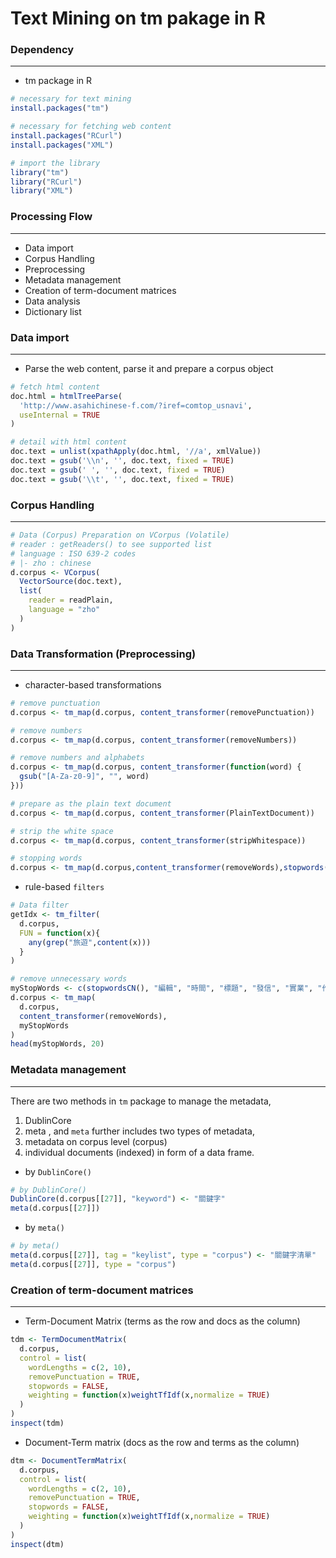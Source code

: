 # Text Mining on tm pakage in R

<script type="text/javascript" src="../js/general.js"></script>

### Dependency
---

* tm package in R

```r
# necessary for text mining
install.packages("tm")

# necessary for fetching web content
install.packages("RCurl")
install.packages("XML")

# import the library
library("tm")
library("RCurl")
library("XML")
```

### Processing Flow
---

* Data import
* Corpus Handling
* Preprocessing
* Metadata management
* Creation of term-document matrices
* Data analysis
* Dictionary list

### Data import
---

* Parse the web content, parse it and prepare a corpus object

```r
# fetch html content
doc.html = htmlTreeParse(
  'http://www.asahichinese-f.com/?iref=comtop_usnavi', 
  useInternal = TRUE
)

# detail with html content
doc.text = unlist(xpathApply(doc.html, '//a', xmlValue))
doc.text = gsub('\\n', '', doc.text, fixed = TRUE)
doc.text = gsub(' ', '', doc.text, fixed = TRUE)
doc.text = gsub('\\t', '', doc.text, fixed = TRUE)
```

### Corpus Handling
---

```R
# Data (Corpus) Preparation on VCorpus (Volatile)
# reader : getReaders() to see supported list
# language : ISO 639-2 codes
# |- zho : chinese
d.corpus <- VCorpus(
  VectorSource(doc.text), 
  list(
    reader = readPlain,
    language = "zho"
  )
)
```

### Data Transformation (Preprocessing)
---

* character-based transformations

```r
# remove punctuation
d.corpus <- tm_map(d.corpus, content_transformer(removePunctuation))

# remove numbers
d.corpus <- tm_map(d.corpus, content_transformer(removeNumbers))

# remove numbers and alphabets
d.corpus <- tm_map(d.corpus, content_transformer(function(word) {
  gsub("[A-Za-z0-9]", "", word)
}))

# prepare as the plain text document
d.corpus <- tm_map(d.corpus, content_transformer(PlainTextDocument))

# strip the white space
d.corpus <- tm_map(d.corpus, content_transformer(stripWhitespace))

# stopping words
d.corpus <- tm_map(d.corpus,content_transformer(removeWords),stopwords("english"))
```

* rule-based `filters`

```r
# Data filter
getIdx <- tm_filter(
  d.corpus,
  FUN = function(x){ 
    any(grep("旅遊",content(x)))
  }
)

# remove unnecessary words
myStopWords <- c(stopwordsCN(), "編輯", "時間", "標題", "發信", "實業", "作者")
d.corpus <- tm_map(
  d.corpus, 
  content_transformer(removeWords), 
  myStopWords
)
head(myStopWords, 20)
```

### Metadata management
---

There are two methods in `tm` package to manage the metadata,
1. DublinCore
2. meta
, and `meta` further includes two types of metadata,
1. metadata on corpus level (corpus)
2. individual documents (indexed) in form of a data frame.

* by `DublinCore()`

```r
# by DublinCore()
DublinCore(d.corpus[[27]], "keyword") <- "關鍵字"
meta(d.corpus[[27]])
```

* by `meta()`

```r
# by meta()
meta(d.corpus[[27]], tag = "keylist", type = "corpus") <- "關鍵字清單"
meta(d.corpus[[27]], type = "corpus")
```

### Creation of term-document matrices
---

* Term-Document Matrix (terms as the row and docs as the column)

```r 
tdm <- TermDocumentMatrix(
  d.corpus, 
  control = list(
    wordLengths = c(2, 10),
    removePunctuation = TRUE,
    stopwords = FALSE,
    weighting = function(x)weightTfIdf(x,normalize = TRUE)
  )
)
inspect(tdm)
```

* Document-Term matrix (docs as the row and terms as the column)

```r
dtm <- DocumentTermMatrix(
  d.corpus, 
  control = list(
    wordLengths = c(2, 10),
    removePunctuation = TRUE,
    stopwords = FALSE,
    weighting = function(x)weightTfIdf(x,normalize = TRUE)
  )  
)
inspect(dtm)
```




